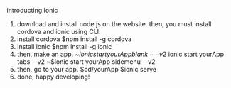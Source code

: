 introducting Ionic
1. download and install node.js on the website.
then, you must install cordova and ionic using CLI.
2. install cordova
	$npm install -g cordova
3. install ionic
	$npm install -g ionic
4. then, make an app.
	~$ionic start yourApp blank --v2	
	~$ionic start yourApp tabs --v2
	~$ionic start yourApp sidemenu --v2
5. then, go to your app.
	$cd/yourApp
	$ionic serve
6. done, happy developing!	
